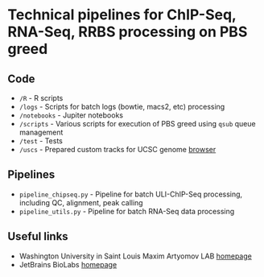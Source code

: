 Technical pipelines for ChIP-Seq, RNA-Seq, RRBS processing on PBS greed
==========

Code
----
* `/R`          - R scripts
* `/logs`       - Scripts for batch logs (bowtie, macs2, etc) processing 
* `/notebooks`  - Jupiter notebooks
* `/scripts`    - Various scripts for execution of PBS greed using `qsub` queue management
* `/test`       - Tests
* `/uscs`       - Prepared custom tracks for UCSC genome [browser](https://genome.ucsc.edu/)

Pipelines
---------

* `pipeline_chipseq.py` - Pipeline for batch ULI-ChIP-Seq processing, including QC, alignment, peak calling
* `pipeline_utils.py`   - Pipeline for batch RNA-Seq data processing


Useful links
------------
* Washington University in Saint Louis Maxim Artyomov LAB [homepage](https://artyomovlab.wustl.edu/site/) 
* JetBrains BioLabs [homepage](https://research.jetbrains.org/groups/biolabs)
